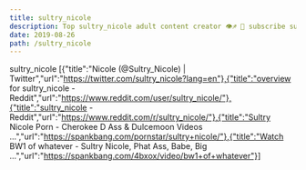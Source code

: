 ```yaml
---
title: sultry_nicole
description: Top sultry_nicole adult content creator 👁♐️ 👑 subscribe sultry_nicole to my porn site below IG sultry_nicole
date: 2019-08-26
path: /sultry_nicole
---
```


sultry_nicole
[{"title":"Nicole (@Sultry_Nicole) | Twitter","url":"https://twitter.com/sultry_nicole?lang=en"},{"title":"overview for sultry_nicole - Reddit","url":"https://www.reddit.com/user/sultry_nicole/"},{"title":"sultry_nicole - Reddit","url":"https://www.reddit.com/r/sultry_nicole/"},{"title":"Sultry Nicole Porn - Cherokee D Ass & Dulcemoon Videos ...","url":"https://spankbang.com/pornstar/sultry+nicole/"},{"title":"Watch BW1 of whatever - Sultry Nicole, Phat Ass, Babe, Big ...","url":"https://spankbang.com/4bxox/video/bw1+of+whatever"}]

